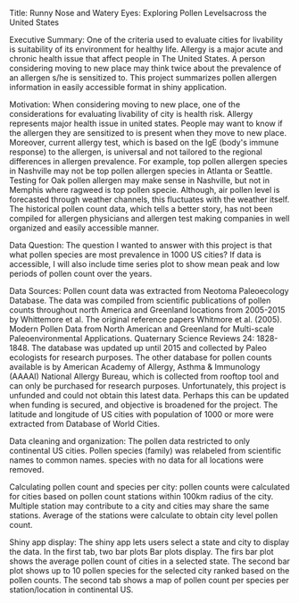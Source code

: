 Title: Runny Nose and Watery Eyes: Exploring Pollen Levelsacross the United States

Executive Summary: One of the criteria used to evaluate cities for livability is suitability of its environment for healthy life.  Allergy is a major acute and chronic health issue that affect people in The United States. A person considering moving to new place may think twice about the prevalence of an allergen s/he is sensitized to. This project summarizes pollen allergen information in easily accessible format in shiny application.

Motivation: When considering moving to new place, one of the considerations for evaluating livability of city is health risk. Allergy represents major health issue in united states. People may want to know if the allergen they are sensitized to is present when they move to new place. Moreover, current allergy test, which is based on the IgE (body's immune response) to the allergen, is universal and not tailored to the regional differences in allergen prevalence. For example, top pollen allergen species in Nashville may not be top pollen allergen species in Atlanta or Seattle. Testing for Oak pollen allergen may make sense in Nashville, but not in Memphis where ragweed is top pollen specie. Although, air pollen level is forecasted through weather channels, this fluctuates with the weather itself. The historical pollen count data, which tells a better story, has not been compiled for allergen physicians and allergen test making companies in well organized and easily accessible manner.

Data Question: The question I wanted to answer with this project is that what pollen species are most prevalence in 1000 US cities?  If data is accessible, I will also include time series plot to show mean peak and low periods of pollen count over the years. 

Data Sources: Pollen count data was extracted from Neotoma Paleoecology Database. The data was compiled from scientific publications of pollen counts throughout north America and Greenland locations from 2005-2015 by Whittemore et al. The original reference papers Whitmore et al. (2005). Modern Pollen Data from North American and Greenland for Multi-scale Paleoenvironmental Applications. Quaternary Science Reviews 24: 1828-1848. The database was updated up until 2015 and collected by Paleo ecologists for research purposes. The other database for pollen counts available is by American Academy of Allergy, Asthma & Immunology (AAAAI) National Allergy Bureau, which is collected from rooftop tool and can only be purchased for research purposes. Unfortunately, this project is unfunded and could not obtain this latest data. Perhaps this can be updated when funding is secured, and objective is broadened for the project. The latitude and longitude of US cities with population of 1000 or more were extracted from Database of World Cities.   				

Data cleaning and organization: The pollen data restricted to only continental US cities. Pollen species (family) was relabeled from scientific names to common names. species with no data for all locations were removed.

Calculating pollen count and species per city: pollen counts were calculated for cities based on pollen count stations within 100km radius of the city. Multiple station may contribute to a city and cities may share the same stations. Average of the stations were calculate to obtain city level pollen count. 

Shiny app display: The shiny app lets users select a state and city to display the data. In the first tab, two bar plots Bar plots display. The firs bar plot shows the average pollen count of cities in a selected state. The second bar plot shows up to 10 pollen species for the selected city ranked based on the pollen counts. The second tab shows a map of pollen count per species per station/location in continental US.
